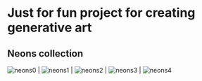 # Just for fun project for creating generative art

## Neons collection
![neons0](https://github.com/sirutBuasai/gene-art/blob/master/neons/img/neon0.png) | ![neons1](https://github.com/sirutBuasai/gene-art/blob/master/neons/img/neon1.png) | ![neons2](https://github.com/sirutBuasai/gene-art/blob/master/neons/img/neon2.png) | ![neons3](https://github.com/sirutBuasai/gene-art/blob/master/neons/img/neon3.png) | ![neons4](https://github.com/sirutBuasai/gene-art/blob/master/neons/img/neon4.png)
